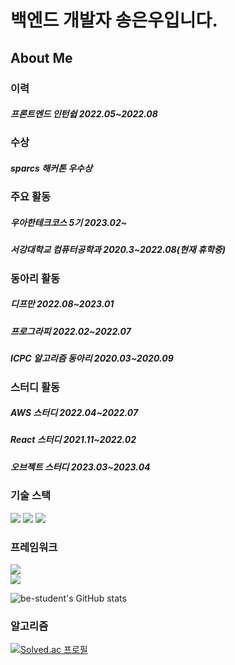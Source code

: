 # 백엔드 개발자 송은우입니다.

## About Me

### 이력

##### 프론트엔드 인턴쉽 2022.05~2022.08

### 수상

##### sparcs 해커톤 우수상

### 주요 활동

##### 우아한테크코스 5기 2023.02~
##### 서강대학교 컴퓨터공학과 2020.3~2022.08(현재 휴학중)

### 동아리 활동

##### 디프만 2022.08~2023.01
##### 프로그라피 2022.02~2022.07
##### ICPC 알고리즘 동아리 2020.03~2020.09

### 스터디 활동

##### AWS 스터디 2022.04~2022.07
##### React 스터디 2021.11~2022.02
##### 오브젝트 스터디 2023.03~2023.04

### 기술 스택<br/>
<img src="https://img.shields.io/badge/node-339933?&style=for-the-badge&logo=node.js&logoColor=white">
<img src="https://img.shields.io/badge/typescript-3178C6?style=for-the-badge&logo=Typescript&logoColor=white">
<img src="https://img.shields.io/badge/java-007396?style=for-the-badge&logo=java&logoColor=white"> 

### 프레임워크<br/>
<img src="https://img.shields.io/badge/nestjs-E0234E?style=for-the-badge&logo=nestJS&logoColor=white">
<br/>
<img src="https://img.shields.io/badge/springboot-6DB33F?style=for-the-badge&logo=springboot&logoColor=white">


![be-student's GitHub stats](https://github-readme-stats.vercel.app/api?username=be-student&show_icons=true&theme=dark)

### 알고리즘
[![Solved.ac
프로필](http://mazassumnida.wtf/api/v2/generate_badge?boj=presentsong&height=100)](https://solved.ac/presentsong)
